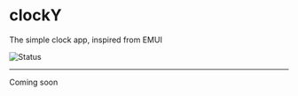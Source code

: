 # clockY
The simple clock app, inspired from EMUI 

![Status](https://img.shields.io/badge/Activity%20-Inactive-%20%23FF5733)

---

Coming soon 
